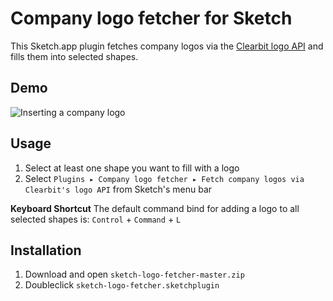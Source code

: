 # Company logo fetcher for Sketch

This Sketch.app plugin fetches company logos via the [Clearbit logo API](https://blog.clearbit.com/logo) and fills them into selected shapes.

## Demo

![Inserting a company logo]()

## Usage

1. Select at least one shape you want to fill with a logo
2. Select `Plugins ▸ Company logo fetcher ▸ Fetch company logos via Clearbit's logo API` from Sketch's menu bar

**Keyboard Shortcut**
The default command bind for adding a logo to all selected shapes is:
`Control` + `Command` + `L`

## Installation

1. Download and open `sketch-logo-fetcher-master.zip`
2. Doubleclick `sketch-logo-fetcher.sketchplugin`